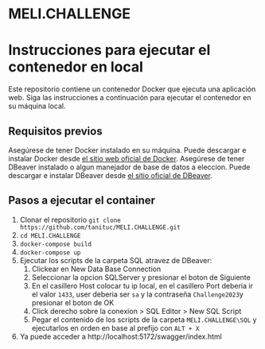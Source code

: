 # MELI.CHALLENGE
# Instrucciones para ejecutar el contenedor en local
Este repositorio contiene un contenedor Docker que ejecuta una aplicación web. Siga las instrucciones a continuación para ejecutar el contenedor en su máquina local.

## Requisitos previos
Asegúrese de tener Docker instalado en su máquina. Puede descargar e instalar Docker desde [el sitio web oficial de Docker](https://www.docker.com/get-started).
Asegúrese de tener DBeaver instalado o algun manejador de base de datos a eleccion. Puede descargar e instalar DBeaver desde [el sitio oficial de DBeaver](https://dbeaver.io/download/).

## Pasos a ejecutar el container
1. Clonar el repositorio ```git clone https://github.com/tanituc/MELI.CHALLENGE.git```
2. ```cd MELI.CHALLENGE```
3. ```docker-compose build```
4. ```docker-compose up```
5. Ejecutar los scripts de la carpeta SQL atravez de DBeaver:
	1. Clickear en New Data Base Connection
	2. Seleccionar la opcion SQLServer y presionar el boton de Siguiente
	3. En el casillero Host colocar tu ip local, en el casillero Port deberia ir el valor ```1433```, user deberia ser ```sa``` y la contraseña ```Challenge2023```y presionar el boton de OK
	4. Click derecho sobre la conexion > SQL Editor > New SQL Script
	5. Pegar el contenido de los scripts de la carpeta ```MELI.CHALLENGE\SQL``` y ejecutarlos en orden en base al prefijo con ```ALT + X```
6. Ya puede acceder a http://localhost:5172/swagger/index.html
